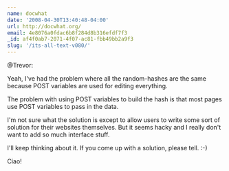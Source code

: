 ```yaml
---
name: docwhat
date: '2008-04-30T13:40:48-04:00'
url: http://docwhat.org/
email: 4e8076a0fdac6b8f284d8b316efdf7f3
_id: af4f0ab7-2071-4f07-ac81-fbb49bb2a9f3
slug: '/its-all-text-v080/'
---
```


@Trevor:

Yeah, I've had the problem where all the random-hashes are the same because
POST variables are used for editing everything.

The problem with using POST variables to build the hash is that most pages use
POST variables to pass in the data.

I'm not sure what the solution is except to allow users to write some sort of
solution for their websites themselves. But it seems hacky and I really don't
want to add so much interface stuff.

I'll keep thinking about it. If you come up with a solution, please tell. :-)

Ciao!
